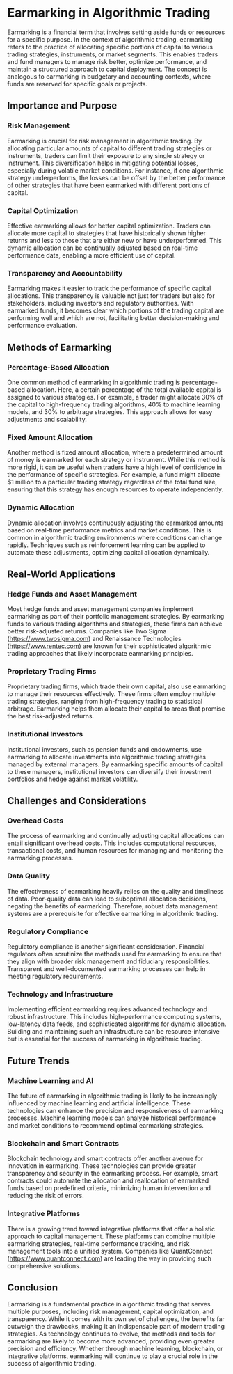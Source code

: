# Earmarking in Algorithmic Trading

Earmarking is a financial term that involves setting aside funds or resources for a specific purpose. In the context of algorithmic trading, earmarking refers to the practice of allocating specific portions of capital to various trading strategies, instruments, or market segments. This enables traders and fund managers to manage risk better, optimize performance, and maintain a structured approach to capital deployment. The concept is analogous to earmarking in budgetary and accounting contexts, where funds are reserved for specific goals or projects.

## Importance and Purpose

### Risk Management

Earmarking is crucial for risk management in algorithmic trading. By allocating particular amounts of capital to different trading strategies or instruments, traders can limit their exposure to any single strategy or instrument. This diversification helps in mitigating potential losses, especially during volatile market conditions. For instance, if one algorithmic strategy underperforms, the losses can be offset by the better performance of other strategies that have been earmarked with different portions of capital.

### Capital Optimization

Effective earmarking allows for better capital optimization. Traders can allocate more capital to strategies that have historically shown higher returns and less to those that are either new or have underperformed. This dynamic allocation can be continually adjusted based on real-time performance data, enabling a more efficient use of capital.

### Transparency and Accountability

Earmarking makes it easier to track the performance of specific capital allocations. This transparency is valuable not just for traders but also for stakeholders, including investors and regulatory authorities. With earmarked funds, it becomes clear which portions of the trading capital are performing well and which are not, facilitating better decision-making and performance evaluation.

## Methods of Earmarking

### Percentage-Based Allocation

One common method of earmarking in algorithmic trading is percentage-based allocation. Here, a certain percentage of the total available capital is assigned to various strategies. For example, a trader might allocate 30% of the capital to high-frequency trading algorithms, 40% to machine learning models, and 30% to arbitrage strategies. This approach allows for easy adjustments and scalability.

### Fixed Amount Allocation

Another method is fixed amount allocation, where a predetermined amount of money is earmarked for each strategy or instrument. While this method is more rigid, it can be useful when traders have a high level of confidence in the performance of specific strategies. For example, a fund might allocate $1 million to a particular trading strategy regardless of the total fund size, ensuring that this strategy has enough resources to operate independently.

### Dynamic Allocation

Dynamic allocation involves continuously adjusting the earmarked amounts based on real-time performance metrics and market conditions. This is common in algorithmic trading environments where conditions can change rapidly. Techniques such as reinforcement learning can be applied to automate these adjustments, optimizing capital allocation dynamically.

## Real-World Applications

### Hedge Funds and Asset Management

Most hedge funds and asset management companies implement earmarking as part of their portfolio management strategies. By earmarking funds to various trading algorithms and strategies, these firms can achieve better risk-adjusted returns. Companies like Two Sigma (https://www.twosigma.com) and Renaissance Technologies (https://www.rentec.com) are known for their sophisticated algorithmic trading approaches that likely incorporate earmarking principles.

### Proprietary Trading Firms

Proprietary trading firms, which trade their own capital, also use earmarking to manage their resources effectively. These firms often employ multiple trading strategies, ranging from high-frequency trading to statistical arbitrage. Earmarking helps them allocate their capital to areas that promise the best risk-adjusted returns.

### Institutional Investors

Institutional investors, such as pension funds and endowments, use earmarking to allocate investments into algorithmic trading strategies managed by external managers. By earmarking specific amounts of capital to these managers, institutional investors can diversify their investment portfolios and hedge against market volatility.

## Challenges and Considerations

### Overhead Costs

The process of earmarking and continually adjusting capital allocations can entail significant overhead costs. This includes computational resources, transactional costs, and human resources for managing and monitoring the earmarking processes.

### Data Quality

The effectiveness of earmarking heavily relies on the quality and timeliness of data. Poor-quality data can lead to suboptimal allocation decisions, negating the benefits of earmarking. Therefore, robust data management systems are a prerequisite for effective earmarking in algorithmic trading.

### Regulatory Compliance

Regulatory compliance is another significant consideration. Financial regulators often scrutinize the methods used for earmarking to ensure that they align with broader risk management and fiduciary responsibilities. Transparent and well-documented earmarking processes can help in meeting regulatory requirements.

### Technology and Infrastructure

Implementing efficient earmarking requires advanced technology and robust infrastructure. This includes high-performance computing systems, low-latency data feeds, and sophisticated algorithms for dynamic allocation. Building and maintaining such an infrastructure can be resource-intensive but is essential for the success of earmarking in algorithmic trading.

## Future Trends

### Machine Learning and AI

The future of earmarking in algorithmic trading is likely to be increasingly influenced by machine learning and artificial intelligence. These technologies can enhance the precision and responsiveness of earmarking processes. Machine learning models can analyze historical performance and market conditions to recommend optimal earmarking strategies.

### Blockchain and Smart Contracts

Blockchain technology and smart contracts offer another avenue for innovation in earmarking. These technologies can provide greater transparency and security in the earmarking process. For example, smart contracts could automate the allocation and reallocation of earmarked funds based on predefined criteria, minimizing human intervention and reducing the risk of errors.

### Integrative Platforms

There is a growing trend toward integrative platforms that offer a holistic approach to capital management. These platforms can combine multiple earmarking strategies, real-time performance tracking, and risk management tools into a unified system. Companies like QuantConnect (https://www.quantconnect.com) are leading the way in providing such comprehensive solutions.

## Conclusion

Earmarking is a fundamental practice in algorithmic trading that serves multiple purposes, including risk management, capital optimization, and transparency. While it comes with its own set of challenges, the benefits far outweigh the drawbacks, making it an indispensable part of modern trading strategies. As technology continues to evolve, the methods and tools for earmarking are likely to become more advanced, providing even greater precision and efficiency. Whether through machine learning, blockchain, or integrative platforms, earmarking will continue to play a crucial role in the success of algorithmic trading.